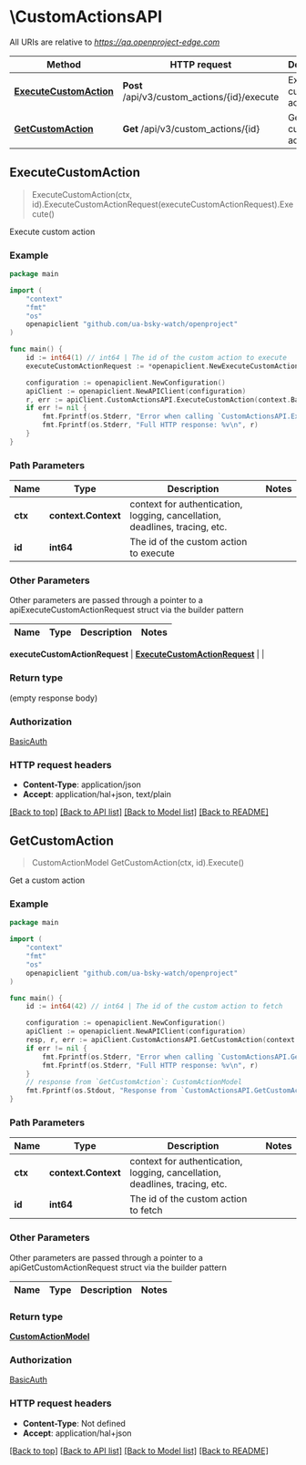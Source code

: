 # \CustomActionsAPI

All URIs are relative to *https://qa.openproject-edge.com*

Method | HTTP request | Description
------------- | ------------- | -------------
[**ExecuteCustomAction**](CustomActionsAPI.md#ExecuteCustomAction) | **Post** /api/v3/custom_actions/{id}/execute | Execute custom action
[**GetCustomAction**](CustomActionsAPI.md#GetCustomAction) | **Get** /api/v3/custom_actions/{id} | Get a custom action



## ExecuteCustomAction

> ExecuteCustomAction(ctx, id).ExecuteCustomActionRequest(executeCustomActionRequest).Execute()

Execute custom action



### Example

```go
package main

import (
	"context"
	"fmt"
	"os"
	openapiclient "github.com/ua-bsky-watch/openproject"
)

func main() {
	id := int64(1) // int64 | The id of the custom action to execute
	executeCustomActionRequest := *openapiclient.NewExecuteCustomActionRequest() // ExecuteCustomActionRequest |  (optional)

	configuration := openapiclient.NewConfiguration()
	apiClient := openapiclient.NewAPIClient(configuration)
	r, err := apiClient.CustomActionsAPI.ExecuteCustomAction(context.Background(), id).ExecuteCustomActionRequest(executeCustomActionRequest).Execute()
	if err != nil {
		fmt.Fprintf(os.Stderr, "Error when calling `CustomActionsAPI.ExecuteCustomAction``: %v\n", err)
		fmt.Fprintf(os.Stderr, "Full HTTP response: %v\n", r)
	}
}
```

### Path Parameters


Name | Type | Description  | Notes
------------- | ------------- | ------------- | -------------
**ctx** | **context.Context** | context for authentication, logging, cancellation, deadlines, tracing, etc.
**id** | **int64** | The id of the custom action to execute | 

### Other Parameters

Other parameters are passed through a pointer to a apiExecuteCustomActionRequest struct via the builder pattern


Name | Type | Description  | Notes
------------- | ------------- | ------------- | -------------

 **executeCustomActionRequest** | [**ExecuteCustomActionRequest**](ExecuteCustomActionRequest.md) |  | 

### Return type

 (empty response body)

### Authorization

[BasicAuth](../README.md#BasicAuth)

### HTTP request headers

- **Content-Type**: application/json
- **Accept**: application/hal+json, text/plain

[[Back to top]](#) [[Back to API list]](../README.md#documentation-for-api-endpoints)
[[Back to Model list]](../README.md#documentation-for-models)
[[Back to README]](../README.md)


## GetCustomAction

> CustomActionModel GetCustomAction(ctx, id).Execute()

Get a custom action



### Example

```go
package main

import (
	"context"
	"fmt"
	"os"
	openapiclient "github.com/ua-bsky-watch/openproject"
)

func main() {
	id := int64(42) // int64 | The id of the custom action to fetch

	configuration := openapiclient.NewConfiguration()
	apiClient := openapiclient.NewAPIClient(configuration)
	resp, r, err := apiClient.CustomActionsAPI.GetCustomAction(context.Background(), id).Execute()
	if err != nil {
		fmt.Fprintf(os.Stderr, "Error when calling `CustomActionsAPI.GetCustomAction``: %v\n", err)
		fmt.Fprintf(os.Stderr, "Full HTTP response: %v\n", r)
	}
	// response from `GetCustomAction`: CustomActionModel
	fmt.Fprintf(os.Stdout, "Response from `CustomActionsAPI.GetCustomAction`: %v\n", resp)
}
```

### Path Parameters


Name | Type | Description  | Notes
------------- | ------------- | ------------- | -------------
**ctx** | **context.Context** | context for authentication, logging, cancellation, deadlines, tracing, etc.
**id** | **int64** | The id of the custom action to fetch | 

### Other Parameters

Other parameters are passed through a pointer to a apiGetCustomActionRequest struct via the builder pattern


Name | Type | Description  | Notes
------------- | ------------- | ------------- | -------------


### Return type

[**CustomActionModel**](CustomActionModel.md)

### Authorization

[BasicAuth](../README.md#BasicAuth)

### HTTP request headers

- **Content-Type**: Not defined
- **Accept**: application/hal+json

[[Back to top]](#) [[Back to API list]](../README.md#documentation-for-api-endpoints)
[[Back to Model list]](../README.md#documentation-for-models)
[[Back to README]](../README.md)

